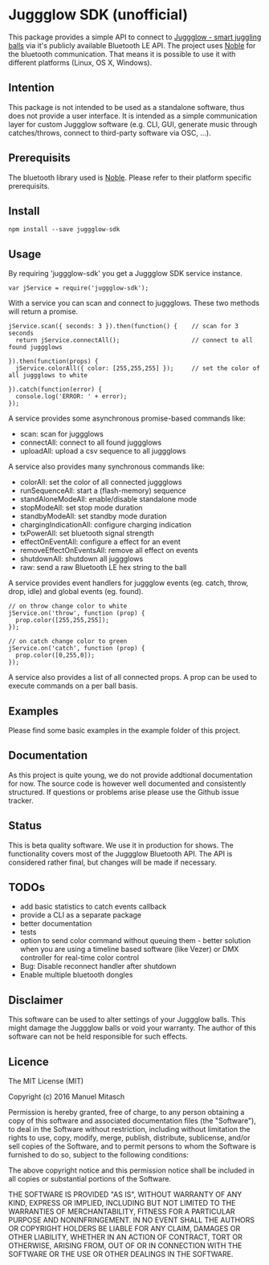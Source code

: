 Juggglow SDK (unofficial)
=========================

This package provides a simple API to connect to [Juggglow - smart juggling balls](http://www.juggglow.com) via it's publicly available Bluetooth LE API. The project uses [Noble](https://github.com/sandeepmistry/noble) for the bluetooth communication. That means it is possible to use it with different platforms (Linux, OS X, Windows).


Intention
---------

This package is not intended to be used as a standalone software, thus does not provide a user interface. It is intended as a simple communication layer for custom Juggglow software (e.g. CLI, GUI, generate music through catches/throws, connect to third-party software via OSC, ...).


Prerequisits
------------

The bluetooth library used is [Noble](https://github.com/sandeepmistry/noble). Please refer to their platform specific prerequisits.


Install
-------

```
npm install --save juggglow-sdk
```

Usage
-----

By requiring 'juggglow-sdk' you get a Juggglow SDK service instance.

```
var jService = require('juggglow-sdk');
```

With a service you can scan and connect to juggglows. These two methods will return a promise.

```
jService.scan({ seconds: 3 }).then(function() {    // scan for 3 seconds
  return jService.connectAll();                    // connect to all found juggglows

}).then(function(props) {
  jService.colorAll({ color: [255,255,255] });     // set the color of all juggglows to white

}).catch(function(error) {
  console.log('ERROR: ' + error);
});
```

A service provides some asynchronous promise-based commands like:

* scan: scan for juggglows
* connectAll: connect to all found juggglows
* uploadAll: upload a csv sequence to all juggglows

A service also provides many synchronous commands like:

* colorAll: set the color of all connected juggglows
* runSequenceAll: start a (flash-memory) sequence
* standAloneModeAll: enable/disable standalone mode
* stopModeAll: set stop mode duration
* standbyModeAll: set standby mode duration
* chargingIndicationAll: configure charging indication
* txPowerAll: set bluetooth signal strength
* effectOnEventAll: configure a effect for an event
* removeEffectOnEventsAll: remove all effect on events
* shutdownAll: shutdown all juggglows
* raw: send a raw Bluetooth LE hex string to the ball


A service provides event handlers for juggglow events (eg. catch, throw, drop, idle) and global events (eg. found). 

```
// on throw change color to white
jService.on('throw', function (prop) {
  prop.color([255,255,255]);
});

// on catch change color to green
jService.on('catch', function (prop) {
  prop.color([0,255,0]);
});
```

A service also provides a list of all connected props. A prop can be used to execute commands on a per ball basis.


Examples
--------

Please find some basic examples in the example folder of this project.


Documentation
-------------

As this project is quite young, we do not provide addtional documentation for now.
The source code is however well documented and consistently structured.
If questions or problems arise please use the Github issue tracker.

Status
------

This is beta quality software. We use it in production for shows.
The functionality covers most of the Juggglow Bluetooth API.
The API is considered rather final, but changes will be made if necessary.


TODOs
-----

* add basic statistics to catch events callback
* provide a CLI as a separate package
* better documentation
* tests
* option to send color command without queuing them - better solution when you are using a timeline based software (like Vezer) or DMX controller for real-time color control
* Bug: Disable reconnect handler after shutdown
* Enable multiple bluetooth dongles


Disclaimer
----------

This software can be used to alter settings of your Juggglow balls. This might damage the Juggglow balls or void your warranty. The author of this software can not be held responsible for such effects.


Licence
-------

The MIT License (MIT)

Copyright (c) 2016 Manuel Mitasch

Permission is hereby granted, free of charge, to any person obtaining a copy of
this software and associated documentation files (the "Software"), to deal in
the Software without restriction, including without limitation the rights to
use, copy, modify, merge, publish, distribute, sublicense, and/or sell copies of
the Software, and to permit persons to whom the Software is furnished to do so,
subject to the following conditions:

The above copyright notice and this permission notice shall be included in all
copies or substantial portions of the Software.

THE SOFTWARE IS PROVIDED "AS IS", WITHOUT WARRANTY OF ANY KIND, EXPRESS OR
IMPLIED, INCLUDING BUT NOT LIMITED TO THE WARRANTIES OF MERCHANTABILITY, FITNESS
FOR A PARTICULAR PURPOSE AND NONINFRINGEMENT. IN NO EVENT SHALL THE AUTHORS OR
COPYRIGHT HOLDERS BE LIABLE FOR ANY CLAIM, DAMAGES OR OTHER LIABILITY, WHETHER
IN AN ACTION OF CONTRACT, TORT OR OTHERWISE, ARISING FROM, OUT OF OR IN
CONNECTION WITH THE SOFTWARE OR THE USE OR OTHER DEALINGS IN THE SOFTWARE.